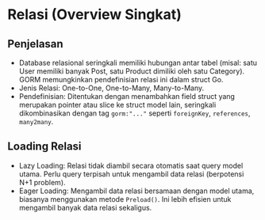 # Relasi (Overview Singkat)

## Penjelasan

- Database relasional seringkali memiliki hubungan antar tabel (misal: satu User memiliki banyak Post, satu Product dimiliki oleh satu Category). GORM memungkinkan pendefinisian relasi ini dalam struct Go.
- Jenis Relasi: One-to-One, One-to-Many, Many-to-Many.
- Pendefinisian: Ditentukan dengan menambahkan field struct yang merupakan pointer atau slice ke struct model lain, seringkali dikombinasikan dengan tag `gorm:"..."` seperti `foreignKey`, `references`, `many2many`.

## Loading Relasi

- Lazy Loading: Relasi tidak diambil secara otomatis saat query model utama. Perlu query terpisah untuk mengambil data relasi (berpotensi N+1 problem).
- Eager Loading: Mengambil data relasi bersamaan dengan model utama, biasanya menggunakan metode `Preload()`. Ini lebih efisien untuk mengambil banyak data relasi sekaligus.
